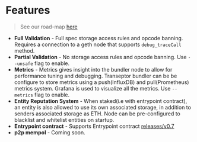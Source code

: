# Features

> See our road-map [here](https://hackmd.io/@V00D00-child/SyXKL6Kmn#Project-StatusRoadmap-)

- **Full Validation** - Full spec storage access rules and opcode banning. Requires a connection to a geth node that supports `debug_traceCall` method.
- **Partial Validation** - No storage access rules and opcode banning. Use `--unsafe` flag to enable.
- **Metrics** - Metrics gives insight into the bundler node to allow for performance tuning and debugging. Transeptor bundler can be be configure to store metrics using a push(InfluxDB) and pull(Prometheus) metrics system. Grafana is used to visualize all the metrics. Use `--metrics` flag to enable.
- **Entity Reputation System** - When staked(i.e with entrypoint contract), an entity is also allowed to use its own associated storage, in addition to senders associated storage as ETH. Node can be pre-configured to blacklist and whitelist entities on startup.
- **Entrypoint contract** - Supports Entrypoint contract [releases/v0.7](https://github.com/eth-infinitism/account-abstraction/tree/releases/v0.7)
- **p2p mempol** - Coming soon.